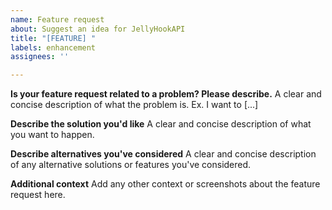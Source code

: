 ```yaml
---
name: Feature request
about: Suggest an idea for JellyHookAPI
title: "[FEATURE] "
labels: enhancement
assignees: ''

---
```


**Is your feature request related to a problem? Please describe.**
A clear and concise description of what the problem is. Ex. I want to [...]

**Describe the solution you'd like**
A clear and concise description of what you want to happen.

**Describe alternatives you've considered**
A clear and concise description of any alternative solutions or features you've considered.

**Additional context**
Add any other context or screenshots about the feature request here.

